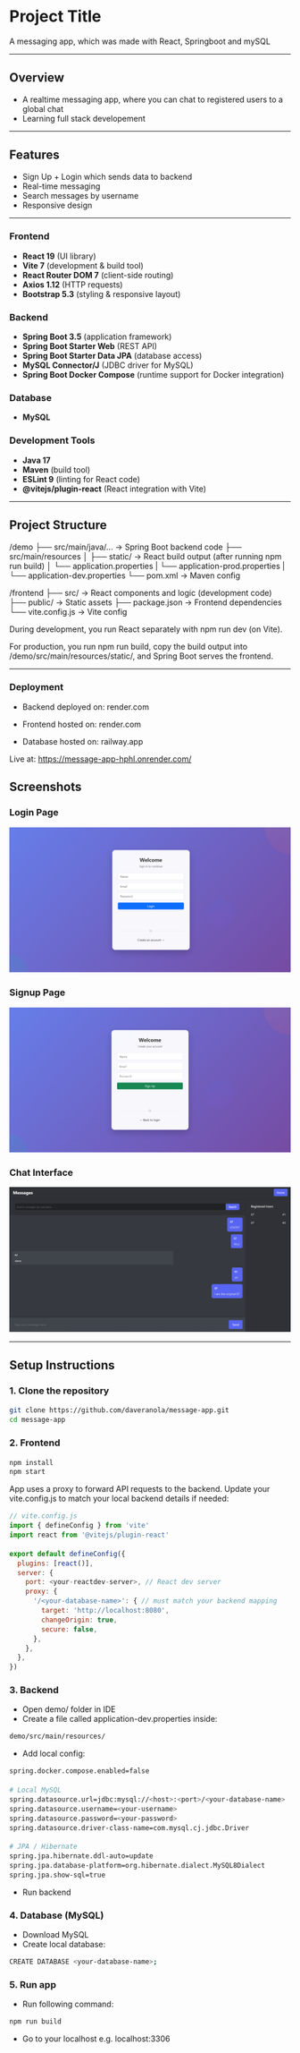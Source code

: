 # Project Title
A messaging app, which was made with React, Springboot and mySQL

---

## Overview
- A realtime messaging app, where you can chat to registered users to a global chat
- Learning full stack developement

---

## Features
- Sign Up + Login which sends data to backend
- Real-time messaging
- Search messages by username
- Responsive design 

---

### Frontend
- **React 19** (UI library)  
- **Vite 7** (development & build tool)  
- **React Router DOM 7** (client-side routing)  
- **Axios 1.12** (HTTP requests)  
- **Bootstrap 5.3** (styling & responsive layout)  

### Backend
- **Spring Boot 3.5** (application framework)  
- **Spring Boot Starter Web** (REST API)  
- **Spring Boot Starter Data JPA** (database access)  
- **MySQL Connector/J** (JDBC driver for MySQL)  
- **Spring Boot Docker Compose** (runtime support for Docker integration)  

### Database
- **MySQL**  

### Development Tools
- **Java 17**  
- **Maven** (build tool)  
- **ESLint 9** (linting for React code)  
- **@vitejs/plugin-react** (React integration with Vite)  

---

## Project Structure
/demo
├── src/main/java/... → Spring Boot backend code
├── src/main/resources
│ ├── static/ → React build output (after running npm run build)
│ └── application.properties
| └── application-prod.properties
| └── application-dev.properties
└── pom.xml → Maven config

/frontend
├── src/ → React components and logic (development code)
├── public/ → Static assets
├── package.json → Frontend dependencies
└── vite.config.js → Vite config


During development, you run React separately with npm run dev (on Vite).

For production, you run npm run build, copy the build output into /demo/src/main/resources/static/, and Spring Boot serves the frontend.

---

### Deployment
- Backend deployed on: render.com

- Frontend hosted on: render.com

- Database hosted on: railway.app

Live at: https://message-app-hphl.onrender.com/

## Screenshots


### Login Page
![Login Page](screenshots/Login.png)

### Signup Page
![Signup Page](screenshots/SignUp.png)

### Chat Interface
![Chat](screenshots/messages.png)


---

## Setup Instructions

### 1. Clone the repository
```bash
git clone https://github.com/daveranola/message-app.git
cd message-app
```

### 2. Frontend
```bash
npm install
npm start
```

App uses a proxy to forward API requests to the backend.
Update your vite.config.js to match your local backend details if needed:
```js
// vite.config.js
import { defineConfig } from 'vite'
import react from '@vitejs/plugin-react'

export default defineConfig({
  plugins: [react()],
  server: {
    port: <your-reactdev-server>, // React dev server
    proxy: {
      '/<your-database-name>': { // must match your backend mapping
        target: 'http://localhost:8080',
        changeOrigin: true,
        secure: false,
      },
    },
  },
})
```

### 3. Backend
- Open demo/ folder in IDE
- Create a file called application-dev.properties inside:
```bash
demo/src/main/resources/
```
- Add local config:
```bash
spring.docker.compose.enabled=false

# Local MySQL
spring.datasource.url=jdbc:mysql://<host>:<port>/<your-database-name>
spring.datasource.username=<your-username>
spring.datasource.password=<your-password>
spring.datasource.driver-class-name=com.mysql.cj.jdbc.Driver

# JPA / Hibernate
spring.jpa.hibernate.ddl-auto=update
spring.jpa.database-platform=org.hibernate.dialect.MySQL8Dialect
spring.jpa.show-sql=true
```

- Run backend

### 4. Database (MySQL)
- Download MySQL
- Create local database:
```bash
CREATE DATABASE <your-database-name>;
```

### 5. Run app
- Run following command:
```bash
npm run build
```
- Go to your localhost e.g. localhost:3306